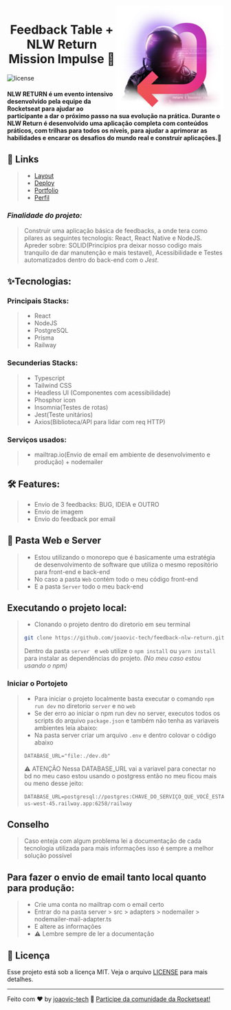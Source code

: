 <img width="250" align="right" src='./astronautaCodeNLWReturn.png'/>
<h1 align="center"> Feedback Table + NLW Return Mission Impulse 🚀 </h1> 

![license](https://img.shields.io/static/v1?label=license&message=MIT&color=blueviolet&labelColor=000000)

<h4 align="left">NLW RETURN é um evento intensivo desenvolvido pela equipe da Rocketseat para ajudar ao participante a dar o próximo passo na sua evolução na prática. Durante o NLW Return é desenvolvido uma aplicação completa com conteúdos práticos, com trilhas para todos os níveis, para ajudar a aprimorar as habilidades e encarar os desafios do mundo real e construir aplicações.💜</h4>

## 🔖 Links
> - [Layout](https://www.figma.com/file/KpqZrTt8dBlk1k3osoFp2i/Feedback-Widget-(Community)?node-id=10%3A1638)
> - [Deploy](https://feedback-nlw-return.vercel.app/)
> - [Portfolio](https://joaovictor-portfolio.vercel.app/)
> - [Perfil](https://github.com/joaovic-tech/)

### *Finalidade do projeto:*
> Construir uma aplicação básica de feedbacks, a onde tera como pilares as seguintes tecnologis: React, React Native e NodeJS. Apreder sobre: SOLID(Principios pra deixar nosso codigo mais tranquilo de dar manutenção e mais testavel), Acessibilidade e Testes automatizados dentro do back-end com o *Jest*.

## ✨Tecnologias:

### Principais Stacks:
> - React
> - NodeJS
> - PostgreSQL
> - Prisma
> - Railway

### Secunderias Stacks:
> - Typescript
> - Tailwind CSS
> - Headless UI (Componentes com acessibilidade)
> - Phosphor icon
> - Insomnia(Testes de rotas)
> - Jest(Teste unitários)
> - Axios(Biblioteca/API para lidar com req HTTP)

### Serviços usados:
> - mailtrap.io(Envio de email em ambiente de desenvolvimento e produção) + nodemailer

## 🛠️ Features:
> - Envio de 3 feedbacks: BUG, IDEIA e OUTRO
> - Envio de imagem
> - Envio do feedback por email 

## 📁 Pasta Web e Server
> - Estou utilizando o monorepo que é basicamente uma estratégia de desenvolvimento de software que utiliza o mesmo repositório para front-end e back-end
> - No caso a pasta `Web` contém todo o meu código front-end
> - E a pasta `Server` todo o meu back-end

## Executando o projeto local: 
> - Clonando o projeto dentro do diretorio em seu terminal
> ```bash
> git clone https://github.com/joaovic-tech/feedback-nlw-return.git
> ```
> Dentro da pasta `server ` e `web` utilize o `npm install` ou `yarn install` para instalar as dependências do projeto. *(No meu caso estou usando o npm)*

### Iniciar o Portojeto
> - Para iniciar o projeto localmente basta executar o comando `npm run dev` no diretorio `server` e no `web`
> - Se der erro ao iniciar o npm run dev no server, executos todos os scripts do arquivo `package.json` e também não tenha as variaveis ambientes leia abaixo:
> - Na pasta server criar um arquivo `.env` e dentro colovar o código abaixo
> ```env
> DATABASE_URL="file:./dev.db"
> ```
> ⚠️ ATENÇÃO Nessa DATABASE_URL vai a variavel para conectar no bd no meu caso estou usando o postgress então no meu ficou mais ou meno desse jeito:
> ```env
> DATABASE_URL=postgresql://postgres:CHAVE_DO_SERVIÇO_QUE_VOCÊ_ESTA_USANDO@containers-us-west-45.railway.app:6258/railway
> ```

## Conselho
> Caso enteja com algum problema lei a documentação de cada tecnologia utilizada para mais informações isso é sempre a melhor solução possível

## Para fazer o envio de email tanto local quanto para produção:
> - Crie uma conta no mailtrap com o email certo
> - Entrar do na pasta server > src > adapters > nodemailer > nodemailer-mail-adapter.ts
> - E altere as informações
> - ⚠️ Lembre sempre de ler a documentação

## :memo: Licença

Esse projeto está sob a licença MIT. Veja o arquivo [LICENSE](LICENSE) para mais detalhes.

---

Feito com ♥ by [joaovic-tech]() :wave: [Participe da comunidade da Rocketseat!](https://discordapp.com/invite/gCRAFhc)
